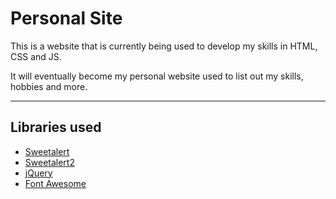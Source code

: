 # Personal Site
This is a website that is currently being used to develop my skills in HTML, CSS and JS.  

It will eventually become my personal website used to list out my skills, hobbies and more.
___
## Libraries used
- [Sweetalert](https://sweetalert.js.org/)
- [Sweetalert2](https://sweetalert2.github.io/)
- [jQuery](https://jquery.com/)
- [Font Awesome](https://fontawesome.com/)
